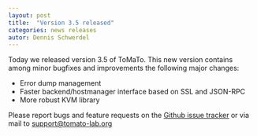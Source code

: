 ```yaml
---
layout: post
title:  "Version 3.5 released"
categories: news releases
autor: Dennis Schwerdel
---
```


Today we released version 3.5 of ToMaTo. This new version contains among minor bugfixes and improvements the following major changes:

* Error dump management
* Faster backend/hostmanager interface based on SSL and JSON-RPC
* More robust KVM library

Please report bugs and feature requests on the [Github issue tracker](http://github.org/GLab/ToMaTo/issues) or via mail to [support@tomato-lab.org](mailto:support@tomato-lab.org)
